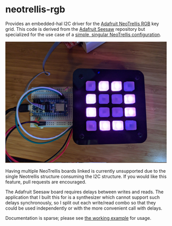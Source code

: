 # neotrellis-rgb

Provides an embedded-hal I2C driver for the [Adafruit NeoTrellis RGB](https://www.adafruit.com/product/3954) key grid. This code is derived from the [Adafruit Seesaw](https://github.com/adafruit/Adafruit_Seesaw) repository but specialized for the use case of a [simple, singular NeoTrellis configuration](https://github.com/adafruit/Adafruit_Seesaw/blob/master/examples/NeoTrellis/basic/basic.ino).

![Neotrellis RGB Example](assets/example.jpeg)

Having multiple NeoTrellis boards linked is currently unsupported due to the single Neotrellis structure consuming the I2C structure. If you would like this feature, pull requests are encouraged.

The Adafruit Seesaw board requires delays between writes and reads. The application that I built this for is a synthesizer which cannot support such delays synchronously, so I split out each write/read combo so that they could be used independently or with the more convenient call with delays.

Documentation is sparse; please see [the working example](examples/nrf52840/basic.rs) for usage.
